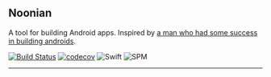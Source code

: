 ## Noonian

A tool for building Android apps. Inspired by [a man who had some success in
building androids](http://memory-alpha.wikia.com/wiki/Noonian_Soong).

[![Build Status](https://travis-ci.org/scottrhoyt/Noonian.svg?branch=master)](https://travis-ci.org/scottrhoyt/Noonian)
[![codecov](https://codecov.io/gh/scottrhoyt/Noonian/branch/master/graph/badge.svg)](https://codecov.io/gh/scottrhoyt/Noonian)
![Swift](https://img.shields.io/badge/Swift-3.0-orange.svg)
![SPM](https://img.shields.io/badge/SPM-Compatible-green.svg)

--------------
